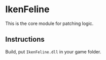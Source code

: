 # IkenFeline

This is the core module for patching logic.

## Instructions

Build, put `IkenFeline.dll` in your game folder.